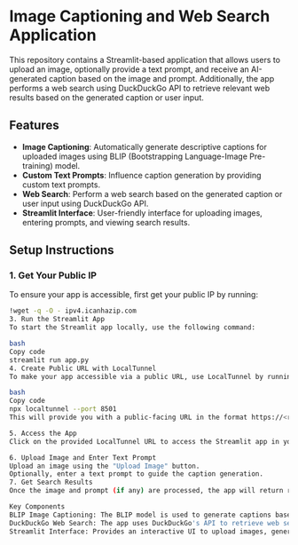 # Image Captioning and Web Search Application

This repository contains a Streamlit-based application that allows users to upload an image, optionally provide a text prompt, and receive an AI-generated caption based on the image and prompt. Additionally, the app performs a web search using DuckDuckGo API to retrieve relevant web results based on the generated caption or user input.

## Features
- **Image Captioning**: Automatically generate descriptive captions for uploaded images using BLIP (Bootstrapping Language-Image Pre-training) model.
- **Custom Text Prompts**: Influence caption generation by providing custom text prompts.
- **Web Search**: Perform a web search based on the generated caption or user input using DuckDuckGo API.
- **Streamlit Interface**: User-friendly interface for uploading images, entering prompts, and viewing search results.

## Setup Instructions

### 1. Get Your Public IP
To ensure your app is accessible, first get your public IP by running:
```bash
!wget -q -O - ipv4.icanhazip.com
3. Run the Streamlit App
To start the Streamlit app locally, use the following command:

bash
Copy code
streamlit run app.py
4. Create Public URL with LocalTunnel
To make your app accessible via a public URL, use LocalTunnel by running this command:

bash
Copy code
npx localtunnel --port 8501
This will provide you with a public-facing URL in the format https://<random-string>.loca.lt.

5. Access the App
Click on the provided LocalTunnel URL to access the Streamlit app in your browser.

6. Upload Image and Enter Text Prompt
Upload an image using the "Upload Image" button.
Optionally, enter a text prompt to guide the caption generation.
7. Get Search Results
Once the image and prompt (if any) are processed, the app will return relevant search results from the web based on the input.

Key Components
BLIP Image Captioning: The BLIP model is used to generate captions based on the uploaded image. Optionally, the caption can be influenced by a user-provided text prompt.
DuckDuckGo Web Search: The app uses DuckDuckGo's API to retrieve web search results based on the generated caption or the user's input query.
Streamlit Interface: Provides an interactive UI to upload images, generate captions, and display web search results.